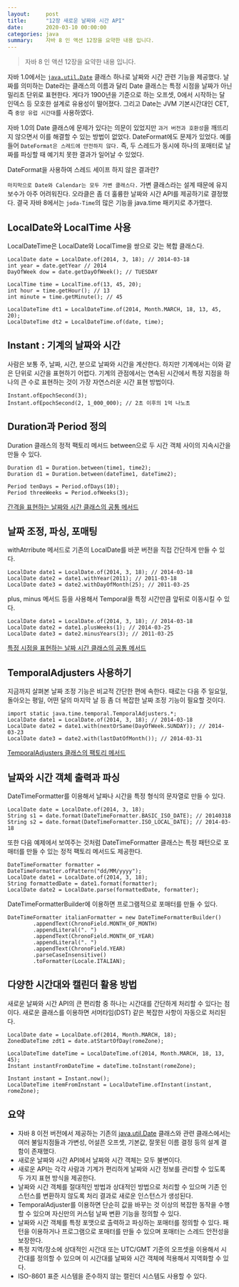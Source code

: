 ```yaml
---
layout:     post
title:      "12장 새로운 날짜와 시간 API"
date:       2020-03-10 00:00:00
categories: java
summary:    자바 8 인 액션 12장을 요약한 내용 입니다.
---
```


> 자바 8 인 액션 12장을 요약한 내용 입니다.

자바 1.0에서는 [`java.util.Date`](http://java.util.Date) 클래스 하나로 날짜와 시간 관련 기능을 제공했다. 날짜를 의미하는 Date라는 클래스의 이름과 달리 Date 클래스는 특정 시점을 날짜가 아닌 밀리초 단위로 표현한다. 게다가 1900년을 기준으로 하는 오프셋, 0에서 시작하는 달 인덱스 등 모호한 설계로 유용성이 떨어졌다. 그리고 Date는 JVM 기본시간대인 CET, 즉 `중앙 유럽 시간대`를 사용하였다.  

자바 1.0의 Date 클래스에 문제가 있다는 의문이 있었지만 `과거 버전과 호환성`을 깨뜨리지 않으면서 이를 해결할 수 있는 방법이 없었다. DateFormat에도 문제가 있었다. 예를 들어 `DateFormat은 스레드에 안전하지 않다.` 즉, 두 스레드가 동시에 하나의 포매터로 날짜를 파싱할 때 예기치 못한 결과가 일어날 수 있었다. 

DateFormat을 사용하여 스레드 세이프 하지 않은 결과란?

`마지막으로 Date와 Calendar는 모두 가변 클래스다.` 가변 클래스라는 설계 때문에 유지보수가 아주 어려워진다. 
오라클은 좀 더 훌륭한 날짜와 시간 API를 제공하기로 결정했다. 결국 자바 8에서는 `joda-Time`의 많은 기능을 java.time 패키지로 추가했다. 

## LocalDate와 LocalTime 사용

LocalDateTime은 LocalDate와 LocalTime을 쌍으로 갖는 복합 클래스다.

    LocalDate date = LocalDate.of(2014, 3, 18); // 2014-03-18
    int year = date.getYear // 2014
    DayOfWeek dow = date.getDayOfWeek(); // TUESDAY
    
    LocalTime time = LocalTime.of(13, 45, 20);
    int hour = time.getHour(); // 13
    int minute = time.getMinute(); // 45
    
    LocalDateTime dt1 = LocalDateTime.of(2014, Month.MARCH, 18, 13, 45, 20);
    LocalDateTime dt2 = LocalDateTime.of(date, time);

## Instant : 기계의 날짜와 시간

사람은 보통 주, 날짜, 시간, 분으로 날짜와 시간을 계산한다. 하지만 기계에서는 이와 같은 단위로 시간을 표현하기 어렵다. 기계의 관점에서는 연속된 시간에서 특정 지점을 하나의 큰 수로 표현하는 것이 가장 자연스러운 시간 표현 방법이다. 

    Instant.ofEpochSecond(3);
    Instant.ofEpochSecond(2, 1_000_000); // 2초 이후의 1억 나노초

## Duration과 Period 정의

Duration 클래스의 정적 팩토리 메서드 between으로 두 시간 객체 사이의 지속시간을 만들 수 있다. 

    Duration d1 = Duration.between(time1, time2);
    Duration d1 = Duration.between(dateTime1, dateTime2);
    
    Period tenDays = Period.ofDays(10);
    Period threeWeeks = Period.ofWeeks(3);

[간격을 표현하는 날짜와 시간 클래스의 공통 메서드](https://www.notion.so/034930003ecc4af9bc126605311cc9bc)

## 날짜 조정, 파싱, 포매팅

withAtrribute 메서드로 기존의 LocalDate를 바꾼 버전을 직접 간단하게 만들 수 있다. 

    LocalDate date1 = LocalDate.of(2014, 3, 18); // 2014-03-18
    LocalDate date2 = date1.withYear(2011); // 2011-03-18
    LocalDate date3 = date2.withDayOfMonth(25); // 2011-03-25

plus, minus 메서드 등을 사용해서 Temporal을 특정 시간만큼 앞뒤로 이동시킬 수 있다. 

    LocalDate date1 = LocalDate.of(2014, 3, 18); // 2014-03-18
    LocalDate date2 = date1.plusWeeks(1); // 2014-03-25
    LocalDate date3 = date2.minusYears(3); // 2011-03-25

[특정 시점을 표현하는 날짜 시간 클래스의 공통 메서드](https://www.notion.so/86dbc13de4dd458e94a540eb2afabc8d)

## TemporalAdjusters 사용하기

지금까지 살펴본 날짜 조정 기능은 비교적 간단한 편에 속한다. 때로는 다음 주 일요일, 돌아오는 평일, 어떤 달의 마지막 날 등 좀 더 복잡한 날짜 조정 기능이 필요할 것이다. 

    import static java.time.temporal.TemporalAdjusters.*;
    LocalDate date1 = LocalDate.of(2014, 3, 18); // 2014-03-18
    LocalDate date2 = date1.with(nextOrSame(DayOfWeek.SUNDAY)); // 2014-03-23
    LocalDate date3 = date2.with(lastDatOfMonth()); // 2014-03-31

[TemporalAdjusters 클래스의 팩토리 메서드](https://www.notion.so/963756ab8a474ce390bdf7c7f9eb6f99)

## 날짜와 시간 객체 출력과 파싱

DateTimeFormatter를 이용해서 날짜나 시간을 특정 형식의 문자열로 만들 수 있다. 

    LocalDate date = LocalDate.of(2014, 3, 18);
    String s1 = date.format(DateTimeFormatter.BASIC_ISO_DATE); // 20140318
    String s2 = date.format(DateTimeFormatter.ISO_LOCAL_DATE); // 2014-03-18

또한 다음 예제에서 보여주는 것처럼 DateTimeFormatter 클래스는 특정 패턴으로 포매터를 만들 수 있는 정적 팩토리 메서드도 제공한다. 

    DateTimeFormatter formatter = DateTimeFormatter.ofPattern("dd/MM/yyyy");
    LocalDate date1 = LocalDate.of(2014, 3, 18);
    String formattedDate = date1.format(formatter);
    LocalDate date2 = LocalDate.parse(formattedDate, formatter);

DateTimeFormatterBuilder에 이용하면 프로그램적으로 포매터를 만들 수 있다. 

    DateTimeFormatter italianFormatter = new DateTimeFormatterBuilder()
    		.appendText(ChronoField.MONTH_OF_MONTH)
    		.appendLiteral(". ")
    		.appendText(ChronoField.MONTH_OF_YEAR)
    		.appendLiteral(". ")
    		.appendText(ChronoField.YEAR)
    		.parseCaseInsensitive()
    		.toFormatter(Locale.ITALIAN);

## 다양한 시간대와 캘린더 활용 방법

새로운 날짜와 시간 API의 큰 편리함 중 하나는 시간대를 간단하게 처리할 수 있다는 점이다. 새로운 클래스를 이용하면 서머타임(DST) 같은 복잡한 사항이 자동으로 처리된다. 

    LocalDate date = LocalDate.of(2014, Month.MARCH, 18);
    ZonedDateTime zdt1 = date.atStartOfDay(romeZone);
    
    LocalDateTime dateTime = LocalDateTime.of(2014, Month.MARCH, 18, 13, 45);
    Instant instantFromDateTime = dateTime.toInstant(romeZone);
    
    Instant instant = Instant.now();
    LocalDateTime itemFromInstant = LocalDateTime.ofInstant(instant, romeZone);

## 요약

- 자바 8 이전 버전에서 제공하는 기존의 [java.util.Date](http://java.util.Date) 클래스와 관련 클래스에서는 여러 불일치점들과 가변성, 어설픈 오프셋, 기본값, 잘못된 이름 결정 등의 설계 결함이 존재했다.
- 새로운 날짜와 시간 API에서 날짜와 시간 객체는 모두 불변이다.
- 새로운 API는 각각 사람과 기계가 편리하게 날짜와 시간 정보를 관리할 수 있도록 두 가지 표현 방식을 제공한다.
- 날짜와 시간 객체를 절대적인 방법과 상대적인 방법으로 처리할 수 있으며 기존 인스턴스를 변환하지 않도록 처리 결과로 새로운 인스턴스가 생성된다.
- TemporalAdjuster를 이용하면 단순히 값을 바꾸는 것 이상의 복잡한 동작을 수행할 수 있으며 자신만의 커스텀 날짜 변환 기능을 정의할 수 있다.
- 날짜와 시간 객체를 특정 포맷으로 출력하고 파싱하는 포매터를 정의할 수 있다. 패턴을 이용하거나 프로그램으로 포매터를 만들 수 있으며 포매터는 스레드 안전성을 보장한다.
- 특정 지역/장소에 상대적인 시간대 또는 UTC/GMT 기준의 오프셋을 이용해서 시간대를 정의할 수 있으며 이 시간대를 날짜와 시간 객체에 적용해서 지역화할 수 있다.
- ISO-8601 표준 시스템을 준수하지 않는 캘린더 시스템도 사용할 수 있다.